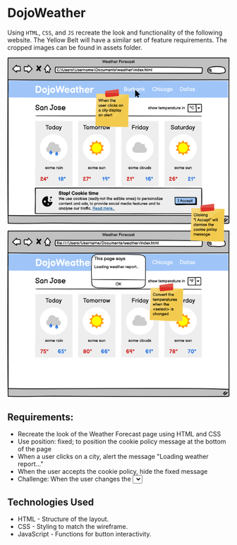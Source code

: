 # DojoWeather

Using `HTML`, `CSS`, and `JS` recreate the look and functionality of the following website. The Yellow Belt will have a similar set of feature requirements. The cropped images can be found in assets folder.

![Dojo Weather](image.png)

## Requirements:

- Recreate the look of the Weather Forecast page using HTML and CSS
- Use position: fixed; to position the cookie policy message at the bottom of the page
- When a user clicks on a city, alert the message "Loading weather report..."
- When the user accepts the cookie policy, hide the fixed message
- Challenge: When the user changes the <select> convert the temperatures from Celsius to Fahrenheit

## Technologies Used
- HTML - Structure of the layout.
- CSS - Styling to match the wireframe.
- JavaScript - Functions for button interactivity.
